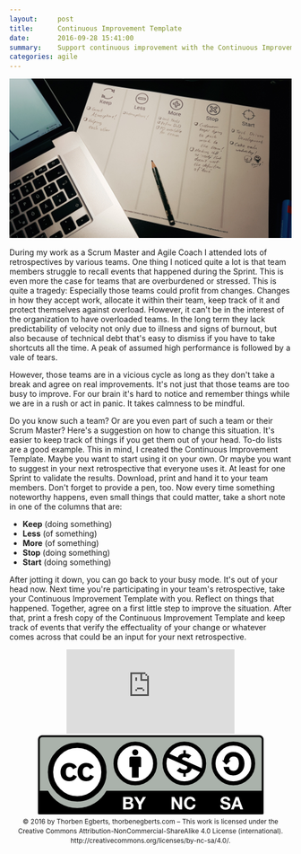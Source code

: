 ```yaml
---
layout:     post
title:      Continuous Improvement Template
date:       2016-09-28 15:41:00
summary:    Support continuous improvement with the Continuous Improvement Template.
categories: agile
---
```


<center>
	<img src="/assets/2016-09-28-continuous-improvement-template/ContinuousImprovementTemplate.jpg">
</center>

During my work as a Scrum Master and Agile Coach I attended lots of retrospectives by various teams. One thing I noticed quite a lot is that team members struggle to recall events that happened during the Sprint. This is even more the case for teams that are overburdened or stressed. This is quite a tragedy: Especially those teams could profit from changes. Changes in how they accept work, allocate it within their team, keep track of it and protect themselves against overload. However, it can't be in the interest of the organization to have overloaded teams. In the long term they lack predictability of velocity not only due to illness and signs of burnout, but also because of technical debt that's easy to dismiss if you have to take shortcuts all the time. A peak of assumed high performance is followed by a vale of tears.

However, those teams are in a vicious cycle as long as they don't take a break and agree on real improvements. It's not just that those teams are too busy to improve. For our brain it's hard to notice and remember things while we are in a rush or act in panic. It takes calmness to be mindful.

Do you know such a team? Or are you even part of such a team or their Scrum Master? Here's a suggestion on how to change this situation. It's easier to keep track of things if you get them out of your head. To-do lists are a good example. This in mind, I created the Continuous Improvement Template. Maybe you want to start using it on your own. Or maybe you want to suggest in your next retrospective that everyone uses it. At least for one Sprint to validate the results. Download, print and hand it to your team members. Don't forget to provide a pen, too. Now every time something noteworthy happens, even small things that could matter, take a short note in one of the columns that are:

 - **Keep** (doing something)
 - **Less** (of something)
 - **More** (of something)
 - **Stop** (doing something)
 - **Start** (doing something)

 After jotting it down, you can go back to your busy mode. It's out of your head now. Next time you're participating in your team's retrospective, take your Continuous Improvement Template with you. Reflect on things that happened. Together, agree on a first little step to improve the situation. After that, print a fresh copy of the Continuous Improvement Template and keep track of events that verify the effectuality of your change or whatever comes across that could be an input for your next retrospective.

<center>
	<iframe src="http://docs.google.com/gview?url={{site.url}}/download/continuous-improvement-template.pdf&embedded=true" frameborder="0"></iframe>
</center>

<center>
	<img src="/assets/by-nc-sa.png">
</center>
<center>
	<small>© 2016 by Thorben Egberts, thorbenegberts.com – This work is licensed under the Creative Commons Attribution-NonCommercial-ShareAlike 4.0 License (international). http://creativecommons.org/licenses/by-nc-sa/4.0/.</small>
</center>